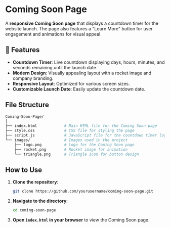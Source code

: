# Coming Soon Page

A **responsive Coming Soon page** that displays a countdown timer for the website launch. The page also features a "Learn More" button for user engagement and animations for visual appeal.

## 🌟 Features

- **Countdown Timer**: Live countdown displaying days, hours, minutes, and seconds remaining until the launch date.
- **Modern Design**: Visually appealing layout with a rocket image and company branding.
- **Responsive Layout**: Optimized for various screen sizes.
- **Customizable Launch Date**: Easily update the countdown date.

## File Structure

```bash
Coming-Soon-Page/
│
├── index.html            # Main HTML file for the Coming Soon page
├── style.css             # CSS file for styling the page
├── script.js             # JavaScript file for the countdown timer logic
└── images/               # Images used in the project
    ├── logo.png          # Logo for the Coming Soon page
    ├── rocket.png        # Rocket image for animation
    └── triangle.png      # Triangle icon for button design
```

## How to Use

1. **Clone the repository**:
   ```bash
   git clone https://github.com/yourusername/coming-soon-page.git
   ```
2. **Navigate to the directory**:
   ```bash
   cd coming-soon-page
   ```
3. **Open `index.html` in your browser** to view the Coming Soon page.
